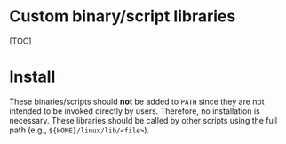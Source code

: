 # Custom binary/script libraries

[TOC]

# Install
These binaries/scripts should **not** be added to `PATH` since they are not
intended to be invoked directly by users. Therefore, no installation is
necessary. These libraries should be called by other scripts using the full path
(e.g., `${HOME}/linux/lib/<file>`).
